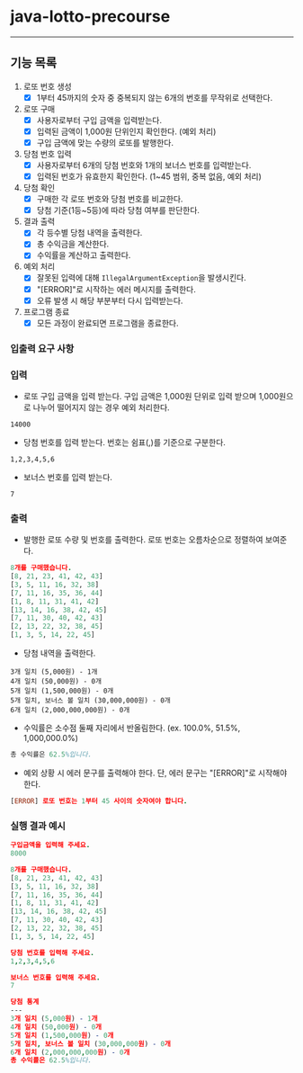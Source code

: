 # java-lotto-precourse

---

## 기능 목록

1. 로또 번호 생성
    - [X] 1부터 45까지의 숫자 중 중복되지 않는 6개의 번호를 무작위로 선택한다.
2. 로또 구매
    - [X] 사용자로부터 구입 금액을 입력받는다.
    - [X] 입력된 금액이 1,000원 단위인지 확인한다. (예외 처리)
    - [X] 구입 금액에 맞는 수량의 로또를 발행한다.
3. 당첨 번호 입력
    - [X] 사용자로부터 6개의 당첨 번호와 1개의 보너스 번호를 입력받는다.
    - [X] 입력된 번호가 유효한지 확인한다. (1~45 범위, 중복 없음, 예외 처리)
4. 당첨 확인
    - [X] 구매한 각 로또 번호와 당첨 번호를 비교한다.
    - [X] 당첨 기준(1등~5등)에 따라 당첨 여부를 판단한다.
5. 결과 출력
    - [X] 각 등수별 당첨 내역을 출력한다.
    - [X] 총 수익금을 계산한다.
    - [X] 수익률을 계산하고 출력한다.
6. 예외 처리
    - [X] 잘못된 입력에 대해 ``IllegalArgumentException``을 발생시킨다.
    - [X] "[ERROR]"로 시작하는 에러 메시지를 출력한다.
    - [X] 오류 발생 시 해당 부분부터 다시 입력받는다.
7. 프로그램 종료
    - [X] 모든 과정이 완료되면 프로그램을 종료한다.

### **입출력 요구 사항**

### **입력**

- 로또 구입 금액을 입력 받는다. 구입 금액은 1,000원 단위로 입력 받으며 1,000원으로 나누어 떨어지지 않는 경우 예외 처리한다.

```
14000

```

- 당첨 번호를 입력 받는다. 번호는 쉼표(,)를 기준으로 구분한다.

```
1,2,3,4,5,6

```

- 보너스 번호를 입력 받는다.

```
7

```

### **출력**

- 발행한 로또 수량 및 번호를 출력한다. 로또 번호는 오름차순으로 정렬하여 보여준다.

```prolog
8개를 구매했습니다.
[8, 21, 23, 41, 42, 43]
[3, 5, 11, 16, 32, 38]
[7, 11, 16, 35, 36, 44]
[1, 8, 11, 31, 41, 42]
[13, 14, 16, 38, 42, 45]
[7, 11, 30, 40, 42, 43]
[2, 13, 22, 32, 38, 45]
[1, 3, 5, 14, 22, 45]

```

- 당첨 내역을 출력한다.

```
3개 일치 (5,000원) - 1개
4개 일치 (50,000원) - 0개
5개 일치 (1,500,000원) - 0개
5개 일치, 보너스 볼 일치 (30,000,000원) - 0개
6개 일치 (2,000,000,000원) - 0개

```

- 수익률은 소수점 둘째 자리에서 반올림한다. (ex. 100.0%, 51.5%, 1,000,000.0%)

```erlang
총 수익률은 62.5%입니다.

```

- 예외 상황 시 에러 문구를 출력해야 한다. 단, 에러 문구는 "[ERROR]"로 시작해야 한다.

```prolog
[ERROR] 로또 번호는 1부터 45 사이의 숫자여야 합니다.

```

### **실행 결과 예시**

```prolog
구입금액을 입력해 주세요.
8000

8개를 구매했습니다.
[8, 21, 23, 41, 42, 43]
[3, 5, 11, 16, 32, 38]
[7, 11, 16, 35, 36, 44]
[1, 8, 11, 31, 41, 42]
[13, 14, 16, 38, 42, 45]
[7, 11, 30, 40, 42, 43]
[2, 13, 22, 32, 38, 45]
[1, 3, 5, 14, 22, 45]

당첨 번호를 입력해 주세요.
1,2,3,4,5,6

보너스 번호를 입력해 주세요.
7

당첨 통계
---
3개 일치 (5,000원) - 1개
4개 일치 (50,000원) - 0개
5개 일치 (1,500,000원) - 0개
5개 일치, 보너스 볼 일치 (30,000,000원) - 0개
6개 일치 (2,000,000,000원) - 0개
총 수익률은 62.5%입니다.
```